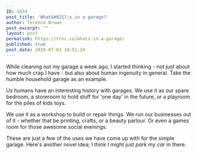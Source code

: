 ```yaml
---
ID: 1834
post_title: 'What&#8217;s in a garage?'
author: Terence Brown
post_excerpt: ""
layout: post
permalink: https://trnc.co/whats-in-a-garage/
published: true
post_date: 2018-07-03 18:51:24
---
```

While cleaning out my garage a week ago, I started thinking - not just about how much crap I have - but also about human ingenuity in general. Take the humble household garage as an example.

Us humans have an interesting history with garages. We use it as our spare bedroom, a storeroom to hold stuff for 'one day' in the future, or a playroom for the piles of kids toys.

We use it as a workshop to build or repair things. We run our businesses out of it - whether that be printing, crafts, or a beauty parlour. Or even a games room for those awesome social evenings.

These are just a few of the uses we have come up with for the simple garage. Here's another novel idea; I think I might just <em>park my car</em> in there.